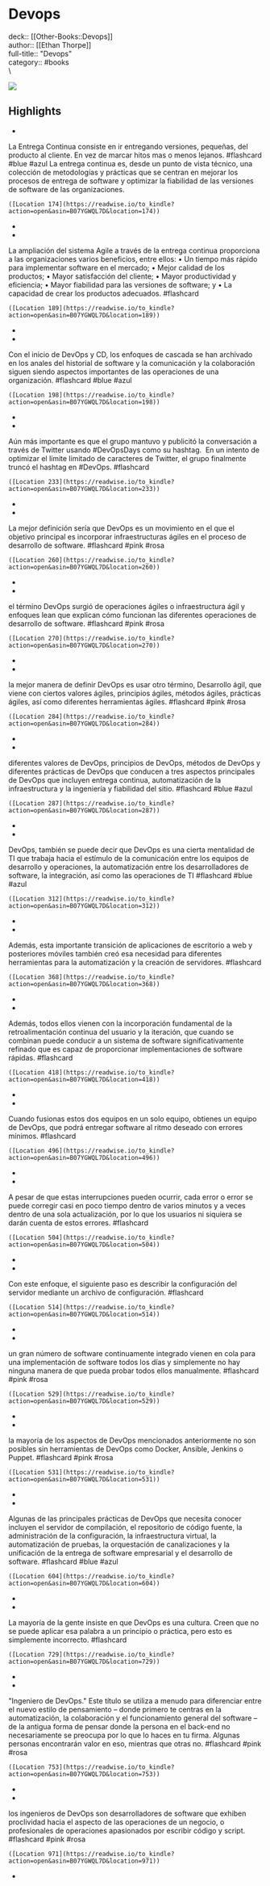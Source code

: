 # Devops

deck:: [[Other-Books::Devops]]\
author:: [[Ethan Thorpe]]\
full-title:: "Devops"\
category:: #books\
\

![](https://images-na.ssl-images-amazon.com/images/I/41aqSxka3IL._SL200_.jpg)

## Highlights
- 
 La Entrega Continua consiste en ir entregando versiones, pequeñas, del producto al cliente. En vez de marcar hitos mas o menos lejanos. #flashcard  #blue #azul 
    La entrega continua es, desde un punto de vista técnico, una colección de metodologías y prácticas que se centran en mejorar los procesos de entrega de software y optimizar la fiabilidad de las versiones de software de las organizaciones.

    ([Location 174](https://readwise.io/to_kindle?action=open&asin=B07YGWQL7D&location=174))
-
- 

La ampliación del sistema Agile a través de la entrega continua proporciona a las organizaciones varios beneficios, entre ellos: • Un tiempo más rápido para implementar software en el mercado; • Mejor calidad de los productos; • Mayor satisfacción del cliente; • Mayor productividad y eficiencia; • Mayor fiabilidad para las versiones de software; y • La capacidad de crear los productos adecuados. #flashcard 


    ([Location 189](https://readwise.io/to_kindle?action=open&asin=B07YGWQL7D&location=189))
-
- 

Con el inicio de DevOps y CD, los enfoques de cascada se han archivado en los anales del historial de software y la comunicación y la colaboración siguen siendo aspectos importantes de las operaciones de una organización. #flashcard  #blue #azul 


    ([Location 198](https://readwise.io/to_kindle?action=open&asin=B07YGWQL7D&location=198))
-
- 

Aún más importante es que el grupo mantuvo y publicitó la conversación a través de Twitter usando #DevOpsDays como su hashtag.  En un intento de optimizar el límite limitado de caracteres de Twitter, el grupo finalmente truncó el hashtag en #DevOps. #flashcard 


    ([Location 233](https://readwise.io/to_kindle?action=open&asin=B07YGWQL7D&location=233))
-
- 

La mejor definición sería que DevOps es un movimiento en el que el objetivo principal es incorporar infraestructuras ágiles en el proceso de desarrollo de software. #flashcard  #pink #rosa 


    ([Location 260](https://readwise.io/to_kindle?action=open&asin=B07YGWQL7D&location=260))
-
- 

el término DevOps surgió de operaciones ágiles o infraestructura ágil y enfoques lean que explican cómo funcionan las diferentes operaciones de desarrollo de software. #flashcard  #pink #rosa 


    ([Location 270](https://readwise.io/to_kindle?action=open&asin=B07YGWQL7D&location=270))
-
- 

la mejor manera de definir DevOps es usar otro término, Desarrollo ágil, que viene con ciertos valores ágiles, principios ágiles, métodos ágiles, prácticas ágiles, así como diferentes herramientas ágiles. #flashcard  #pink #rosa 


    ([Location 284](https://readwise.io/to_kindle?action=open&asin=B07YGWQL7D&location=284))
-
- 

diferentes valores de DevOps, principios de DevOps, métodos de DevOps y diferentes prácticas de DevOps que conducen a tres aspectos principales de DevOps que incluyen entrega continua, automatización de la infraestructura y la ingeniería y fiabilidad del sitio. #flashcard  #blue #azul 


    ([Location 287](https://readwise.io/to_kindle?action=open&asin=B07YGWQL7D&location=287))
-
- 

DevOps, también se puede decir que DevOps es una cierta mentalidad de TI que trabaja hacia el estímulo de la comunicación entre los equipos de desarrollo y operaciones, la automatización entre los desarrolladores de software, la integración, así como las operaciones de TI #flashcard  #blue #azul 


    ([Location 312](https://readwise.io/to_kindle?action=open&asin=B07YGWQL7D&location=312))
-
- 

Además, esta importante transición de aplicaciones de escritorio a web y posteriores móviles también creó esa necesidad para diferentes herramientas para la automatización y la creación de servidores. #flashcard 


    ([Location 368](https://readwise.io/to_kindle?action=open&asin=B07YGWQL7D&location=368))
-
- 

Además, todos ellos vienen con la incorporación fundamental de la retroalimentación continua del usuario y la iteración, que cuando se combinan puede conducir a un sistema de software significativamente refinado que es capaz de proporcionar implementaciones de software rápidas. #flashcard 


    ([Location 418](https://readwise.io/to_kindle?action=open&asin=B07YGWQL7D&location=418))
-
- 

Cuando fusionas estos dos equipos en un solo equipo, obtienes un equipo de DevOps, que podrá entregar software al ritmo deseado con errores mínimos. #flashcard 


    ([Location 496](https://readwise.io/to_kindle?action=open&asin=B07YGWQL7D&location=496))
-
- 

A pesar de que estas interrupciones pueden ocurrir, cada error o error se puede corregir casi en poco tiempo dentro de varios minutos y a veces dentro de una sola actualización, por lo que los usuarios ni siquiera se darán cuenta de estos errores. #flashcard 


    ([Location 504](https://readwise.io/to_kindle?action=open&asin=B07YGWQL7D&location=504))
-
- 

Con este enfoque, el siguiente paso es describir la configuración del servidor mediante un archivo de configuración. #flashcard 


    ([Location 514](https://readwise.io/to_kindle?action=open&asin=B07YGWQL7D&location=514))
-
- 

un gran número de software continuamente integrado vienen en cola para una implementación de software todos los días y simplemente no hay ninguna manera de que pueda probar todos ellos manualmente. #flashcard  #pink #rosa 


    ([Location 529](https://readwise.io/to_kindle?action=open&asin=B07YGWQL7D&location=529))
-
- 

la mayoría de los aspectos de DevOps mencionados anteriormente no son posibles sin herramientas de DevOps como Docker, Ansible, Jenkins o Puppet. #flashcard  #pink #rosa 


    ([Location 531](https://readwise.io/to_kindle?action=open&asin=B07YGWQL7D&location=531))
-
- 

Algunas de las principales prácticas de DevOps que necesita conocer incluyen el servidor de compilación, el repositorio de código fuente, la administración de la configuración, la infraestructura virtual, la automatización de pruebas, la orquestación de canalizaciones y la unificación de la entrega de software empresarial y el desarrollo de software. #flashcard  #blue #azul 


    ([Location 604](https://readwise.io/to_kindle?action=open&asin=B07YGWQL7D&location=604))
-
- 

La mayoría de la gente insiste en que DevOps es una cultura. Creen que no se puede aplicar esa palabra a un principio o práctica, pero esto es simplemente incorrecto. #flashcard 


    ([Location 729](https://readwise.io/to_kindle?action=open&asin=B07YGWQL7D&location=729))
-
- 

"Ingeniero de DevOps." Este título se utiliza a menudo para diferenciar entre el nuevo estilo de pensamiento – donde primero te centras en la automatización, la colaboración y el funcionamiento general del software – de la antigua forma de pensar donde la persona en el back-end no necesariamente se preocupa por lo que lo haces en tu firma. Algunas personas encontrarán valor en eso, mientras que otras no. #flashcard  #pink #rosa 


    ([Location 753](https://readwise.io/to_kindle?action=open&asin=B07YGWQL7D&location=753))
-
- 

los ingenieros de DevOps son desarrolladores de software que exhiben proclividad hacia el aspecto de las operaciones de un negocio, o profesionales de operaciones apasionados por escribir código y script. #flashcard  #pink #rosa 


    ([Location 971](https://readwise.io/to_kindle?action=open&asin=B07YGWQL7D&location=971))
-
